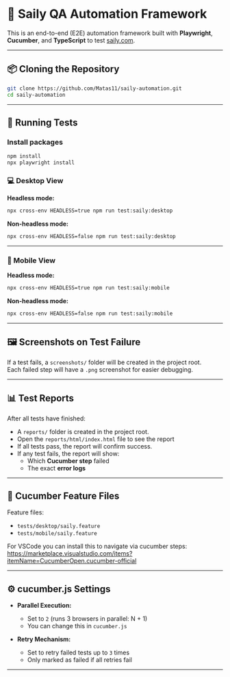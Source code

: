 # 🚀 Saily QA Automation Framework

This is an end-to-end (E2E) automation framework built with **Playwright**, **Cucumber**, and **TypeScript** to test [saily.com](https://saily.com).

---

## 📦 Cloning the Repository

```bash
git clone https://github.com/Matas11/saily-automation.git
cd saily-automation
```

---

## 🧪 Running Tests

### Install packages
```bash
npm install
npx playwright install
```

### 💻 Desktop View

**Headless mode:**
```bash
npx cross-env HEADLESS=true npm run test:saily:desktop
```

**Non-headless mode:**
```bash
npx cross-env HEADLESS=false npm run test:saily:desktop
```

---

### 📱 Mobile View

**Headless mode:**
```bash
npx cross-env HEADLESS=true npm run test:saily:mobile
```

**Non-headless mode:**
```bash
npx cross-env HEADLESS=false npm run test:saily:mobile
```

---

## 🖼️ Screenshots on Test Failure

If a test fails, a `screenshots/` folder will be created in the project root.  
Each failed step will have a `.png` screenshot for easier debugging.

---

## 📊 Test Reports

After all tests have finished:

- A `reports/` folder is created in the project root.
- Open the `reports/html/index.html` file to see the report
- If all tests pass, the report will confirm success.
- If any test fails, the report will show:
  - Which **Cucumber step** failed
  - The exact **error logs**

---

## 🥒 Cucumber Feature Files

Feature files:

- `tests/desktop/saily.feature`
- `tests/mobile/saily.feature`

For VSCode you can install this to navigate via cucumber steps: https://marketplace.visualstudio.com/items?itemName=CucumberOpen.cucumber-official

---

## ⚙️ cucumber.js Settings

- **Parallel Execution:**
  - Set to `2` (runs 3 browsers in parallel: N + 1)
  - You can change this in `cucumber.js`

- **Retry Mechanism:**
  - Set to retry failed tests up to `3` times
  - Only marked as failed if all retries fail

---

